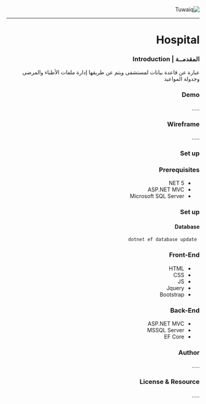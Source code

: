 <div dir="rtl" align="right" >
  
![Tuwaiq](https://i.ibb.co/SV2BSn5/tuwaiq.png)
  
----
  
# Hospital
  
### المقدمــة | Introduction 
 عبارة عن قاعدة بيانات لمستشفى ويتم عن طريقها إدارة ملفات الأطباء والمرضى وجدولة المواعيد
### Demo  
 .....
### Wireframe  
 .....   
### Set up  
### Prerequisites
- NET 5 
- ASP.NET MVC
- Microsoft SQL Server 
### Set up  
 #### Database
 ``` dotnet ef database update```
### Front-End  
 - HTML
 - CSS
 - JS
 - Jquery
 - Bootstrap 
### Back-End 
 - ASP.NET MVC
 - MSSQL Server
 - EF Core
### Author
 ..... 
### License & Resource
 .....
</div>
